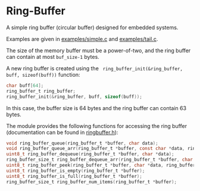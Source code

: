 Ring-Buffer
===========

A simple ring buffer (circular buffer) designed for embedded systems.

Examples are given in [examples/simple.c](examples/simple.c) and [examples/tail.c](examples/tail.c).

The size of the memory buffer must be a power-of-two, and the ring buffer can contain at most `buf_size-1` bytes.

A new ring buffer is created using the ` ring_buffer_init(&ring_buffer, buff, sizeof(buff))` function:
```c
char buff[64];
ring_buffer_t ring_buffer;
ring_buffer_init(&ring_buffer, buff, sizeof(buff));
```
In this case, the buffer size is 64 bytes and the ring buffer can contain 63 bytes.

The module provides the following functions for accessing the ring buffer (documentation can be found in [ringbuffer.h](ringbuffer.h)):
```c
void ring_buffer_queue(ring_buffer_t *buffer, char data);
void ring_buffer_queue_arr(ring_buffer_t *buffer, const char *data, ring_buffer_size_t size);
uint8_t ring_buffer_dequeue(ring_buffer_t *buffer, char *data);
ring_buffer_size_t ring_buffer_dequeue_arr(ring_buffer_t *buffer, char *data, ring_buffer_size_t len);
uint8_t ring_buffer_peek(ring_buffer_t *buffer, char *data, ring_buffer_size_t index);
uint8_t ring_buffer_is_empty(ring_buffer_t *buffer);
uint8_t ring_buffer_is_full(ring_buffer_t *buffer);
ring_buffer_size_t ring_buffer_num_items(ring_buffer_t *buffer);
```
